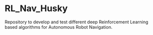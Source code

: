 # RL_Nav_Husky
Repository to develop and test different deep Reinforcement Learning based algorithms for Autonomous Robot Navigation.
